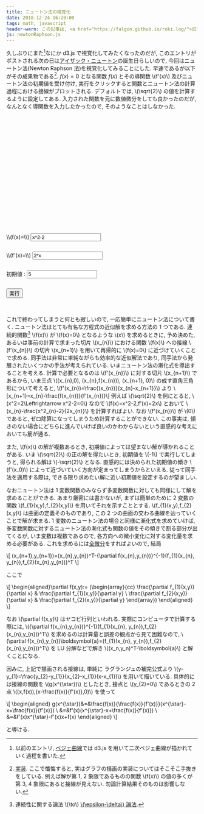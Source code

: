 ```yaml
---
title: ニュートン法の視覚化
date: 2018-12-24 16:20:00
tags: math, javascript
header-warn: この記事は, <a href="https://falgon.github.io/roki.log/">旧ブログ</a>から移植された記事です. よって, その内容として, <a href="https://falgon.github.io/roki.log/">旧ブログ</a>に依存した文脈が含まれている可能性があります. 予めご了承下さい.
js: newtonRaphson.js
---
```


久しぶりにまた[^1]なにか d3.js で視覚化してみたくなったのだが, 
このエントリがポストされる次の日は[アイザック・ニュートン](https://ja.wikipedia.org/wiki/%E3%82%A2%E3%82%A4%E3%82%B6%E3%83%83%E3%82%AF%E3%83%BB%E3%83%8B%E3%83%A5%E3%83%BC%E3%83%88%E3%83%B3)の誕生日らしいので, 今回はニュートン法(Newton Raphson 法)を視覚化してみることにした.
早速であるが以下がその成果物である[^2]. 
$f(x)=0$ となる関数 $f(x)$ とその導関数 \\(f'(x)\\) 及びニュートン法の初期値を受け付け, 
実行をクリックすると関数とニュートン法の計算過程における接線がプロットされる.
デフォルトでは, \\(\sqrt{2}\\) の値を計算するように設定してある.
入力された関数を元に数値微分をしても良かったのだが, 
なんとなく導関数を入力したかったので, そのようなことはしなかった.

<div style="width:400px; height: 310px; margin: 0 auto;" class="mb-4" id="vis"></div>
<div class="content">

<div id="success_panel" class="message is-primary" style="display: none;">
<div class="message-header">
<p>Success</p>
</div>
<div class="message-body" style="text-align: center;">
<p id="success_message"></p>
</div>
</div>

<div id="error_panel" class="message is-danger" style="display: none;">
<div class="message-header">
<p>Fail</p>
</div>
<div class="message-body" style="text-align: center;">
<p id="error_message"></p>
</div>
</div>

<div id="formula" class="box has-text-centered is-shadowless">
<form class="form-inline text-center" role="form">
<div class="form-group">
<label>\\(f(x)=\\)</label>
<input id="func" type="text" class="input" style="max-width: 200px;" value="x^2-2" placeholder="e.g: x^2 - 2">
</div><br>
<div class="form-group" style="margin-top: 10px;">
<label>\\(f'(x)=\\)</label>
<input id="func_differential" type="text" class="input" style="max-width: 200px;" value="2*x" placeholder="e.g: 2 * x">
</div><br>
<div class="form-group" style="margin-top: 10px;">
<label>初期値 :</label>
<input id="initial_value" type="text" class="input" style="max-width: 200px;" value="5" placeholder="e.g: 5">
</div><br>
<input 
    style="margin-top: 10px;" 
    id="startNewtonRaph" 
    class="button is-link is-light" 
    type="button" 
    value="実行" onclick="update()" />
</form>
</div>
</div>
<br />

<!--more-->

これで終わってしまうと何とも寂しいので, 一応簡単にニュートン法について書く.
ニュートン法はとても有名な方程式の近似解を求める方法の 1 つである.
連続的関数[^3] \\(f(x)\\) が \\(f(x)=0\\) となるような \\(x\\) を求めるときに, 
予め決めた, あるいは事前の計算で求まった切片 \\(x_{n}\\) における関数 \\(f(x)\\) への接線
\\(f'(x_{n})\\) の切片 \\(x_{n+1}\\) を用いて再帰的に \\(f(x)=0\\) に近づけていくことで求める.
同手法は非常に単純ながらも効率的な近似解法であり, 同手法から発展されたいくつかの手法が考えられている.
いまニュートン法の漸化式を導出することを考える. 
計算で必要となるのは \\(f'(x_{n})\\) に対する切片 \\(x_{n+1}\\) であるから,
いま三点 \\((x_{n},0), (x_{n},f(x_{n})), (x_{n+1}, 0)\\) 
の成す直角三角形について考えると,
\\(f'(x_{n})=\frac{(x_{n})}{x_{n}-x_{n+1}}\\) より
\\[x_{n+1}=x_{n}-\frac{f(x_{n})}{f'(x_{n})}\\]
例えば \\(\sqrt{2}\\) を例にとると, \\(x^2=2\Leftrightarrow x^2-2=0\\) なので
\\(f(x)=x^2-2,f'(x)=2x\\) とおいて \\(x_{n}-\frac{x^2_{n}-2}{2x_{n}}\\) を計算すればよい.
なお \\(f'(x_{n})\\) が \\(0\\) であると, ゼロ除算になってしまうため計算することができない.
この事実は, 傾きのない場合にどちらに進んでいけば良いのかわからないという直感的な考えにおいても筋が通る.

また, \\(f(x)\\) の解が複数あるとき, 初期値によっては望まない解が導かれることがある. 
いま \\(\sqrt{2}\\) の正の解を得たいとき, 初期値を \\(-1\\) で実行してしまうと,
得られる解は \\(-\sqrt{2}\\) となる. 
直感的には決められた初期値の傾き \\(f'(x_0)\\)
によって近づいていく方向が定まってしまうからといえる.
従って同手法を適用する際は, できる限り求めたい解に近い初期値を設定するのが望ましい.

なおニュートン法は 1 変数関数のみならず多変数関数に対しても同様にして解を求めることができる.
あまり厳密には書かないが, まずは簡単のために 2 変数の関数 
\\(f_{1}(x,y),f_{2}(x,y)\\) を用いてそれを示すこととする.
\\(f_{1}(x,y),f_{2}(x,y)\\) は曲面の定義そのものであり, 
この 2 つの曲面の交わる曲線を辿っていくことで解が求まる.
1 変数のニュートン法の場合と同様に漸化式を求めていけば, 
多変数関数に対するニュートン法の漸化式も関数の値をその傾きで割る部分が出てくるが,
いま変数は複数であるので, 各方向への微小変化に対する変化量を求める必要がある. 
これを求めるには[全微分](/roki.log/2018/10/4/jacobian/#mjx-eqn-eq)をすればよいので, 結局

\\[
(x_{n+1},y_{n+1})=(x_{n},y_{n})^T-{\partial f(x_{n},y_{n})}^{-1}(f_{1}(x_{n}, y_{n}),f_{2}(x_{n},y_{n}))^T
\\]

ここで

\\[
\begin{aligned}\partial f(x,y):=
(\begin{array}{cc}
\frac{\partial f_{1}(x,y)}{\partial x} & \frac{\partial f_{1}(x,y)}{\partial y} \\
\frac{\partial f_{2}(x,y)}{\partial x} & \frac{\partial f_{2}(x,y)}{\partial y}
\end{array})
\end{aligned}
\\]

なお \\(\partial f(x,y)\\) はヤコビ行列といわれる. 
実際にコンピュータで計算する際には, \\({\partial f(x_{n},y_{n})}^{-1}(f_{1}(x_{n}, y_{n}),f_{2}(x_{n},y_{n}))^T\\) を求めるのは計算量と誤差の観点から見て困難なので,
\\(\partial f(x_{n},y_{n})\boldsymbol{a}=(f_{1}(x_{n}, y_{n}),f_{2}(x_{n},y_{n}))^T\\) を LU 分解などで解き \\((x_n,y_n)^T-\boldsymbol{a}\\) と解くことになる.

因みに, 上記で描画される接線は, 単純に ラグランジュの補完公式より
\\(y-y_{1}=\frac{y_{2}-y_{1}}{x_{2}-x_{1}}(x-x_{1})\\) を用いて描いている.
具体的には接線の関数を \\(g(x^{\star})\\) としたとき, 接点と \\(y_{2}=0\\) であるときの 2 点 \\((x,f(x)),(x-\frac{f(x)}{f'(x)},0)\\) を使って

\\[
\begin{aligned}
g(x^{\star})&=&\frac{f(x)}{\frac{f(x)}{f'(x)}}(x^{\star}-x+\frac{f(x)}{f'(x)}) \\
&=&f'(x)(x^{\star}-x+\frac{f(x)}{f'(x)}) \\
&=&f'(x)x^{\star}-f'(x)x+f(x)
\end{aligned}
\\]

と導ける. 

[^1]: 以前のエントリ, [ベジェ曲線](/roki.log/posts/2018/04/20/Bezier-curve/)では d3.js を用いて二次ベジェ曲線が描かれていく過程を書いた.
[^2]: [実装](https://github.com/falgon/roki.log/blob/gh-pages/js/newtonRaphson.js). ここで懺悔すると, 実はグラフの描画の実装についてはそこそこ手抜きをしている. 例えば解が第 1, 2 象限であるものの関数 \\(f(x)\\) の値の多くが第 3, 4 象限にあると接線が見えない. 勿論計算結果そのものは影響しない.
[^3]: 連続性に関する論法 \\(\to\\) [\\(\epsilon-\delta\\) 論法](/roki.log/2018/10/4/jacobian/#epsilonDelta-definitionOfLimit).
